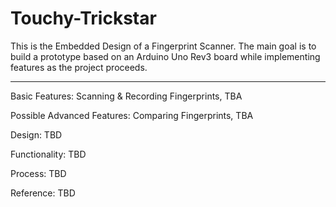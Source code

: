 # Touchy-Trickstar
This is the Embedded Design of a Fingerprint Scanner. The main goal is to build a prototype based on an Arduino Uno Rev3 board while implementing features as the project proceeds.

***************************************************************************************************

Basic Features: Scanning & Recording Fingerprints, TBA

Possible Advanced Features: Comparing Fingerprints, TBA

Design: TBD

Functionality: TBD

Process: TBD

Reference: TBD
